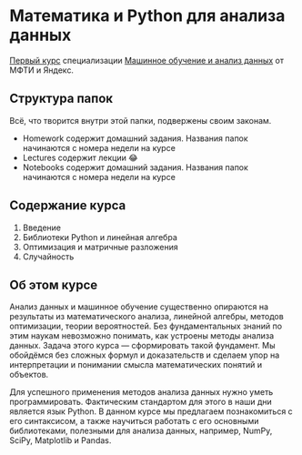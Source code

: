 # Математика и Python для анализа данных
[Первый курс](https://www.coursera.org/learn/mathematics-and-python) специализации [Машинное обучение и анализ данных](https://www.coursera.org/specializations/machine-learning-data-analysis) от МФТИ и Яндекс.
## Структура папок
Всё, что творится внутри этой папки, подвержены своим законам.
* Homework содержит домашний задания. Названия папок начинаются с номера недели на курсе
* Lectures содержит лекции 😂
* Notebooks содержит домашний задания. Названия папок начинаются с номера недели на курсе

## Содержание курса
1. Введение
2. Библиотеки Python и линейная алгебра
3. Оптимизация и матричные разложения
4. Случайность

## Об этом курсе
Анализ данных и машинное обучение существенно опираются на результаты из математического анализа, линейной алгебры, методов оптимизации, теории вероятностей. Без фундаментальных знаний по этим наукам невозможно понимать, как устроены методы анализа данных. Задача этого курса — сформировать такой фундамент. Мы обойдёмся без сложных формул и доказательств и сделаем упор на интерпретации и понимании смысла математических понятий и объектов. 

Для успешного применения методов анализа данных нужно уметь программировать. Фактическим стандартом для этого в наши дни является язык Python. В данном курсе мы предлагаем познакомиться с его синтаксисом, а также научиться работать с его основными библиотеками, полезными для анализа данных, например, NumPy, SciPy, Matplotlib и Pandas.